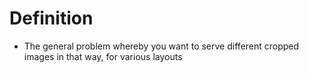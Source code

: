 # Definition
- The general problem whereby you want to serve different cropped images in that way, for various layouts